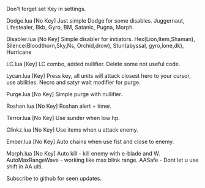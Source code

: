 

Don't forget set Key in settings.

Dodge.lua
[No Key]
Just simple Dodge for some disables. 
Juggernaut, Lifestealer, Bkb, Gyro, BM, Satanic, Pugna, Morph.

Disabler.lua
[No Key]
Simple disabler for initiators.
Hex(Lion,Item,Shaman), Silence(Bloodthorn,Sky,Ns, Orchid,drow), Stun(abyssal, gyro,lone,dk), Hurricane

LC.lua
[Key]
LC combo, added nullifier. Delete some not useful code.

Lycan.lua
[Key]
Press key, all units will attack closest hero to your cursor, use abilities.
Necro and satyr wait modifier for purge.

Purge.lua
[No Key]
Simple purge with nullifier.

Roshan.lua
[No Key]
Roshan alert + timer.

Terror.lua
[No Key]
Use sunder when low hp.

Clinkz.lua
[No Key]
Use items when u attack enemy.

Ember.lua
[No Key]
Auto chains when use fist and close to enemy.

Morph.lua
[No Key]
Auto kill - kill enemy with e-blade and W.
AutoMaxRangeWave - working like max blink range.
AASafe - Dont let u use shift in AA ulti.

Subscribe to github for seen updates.
